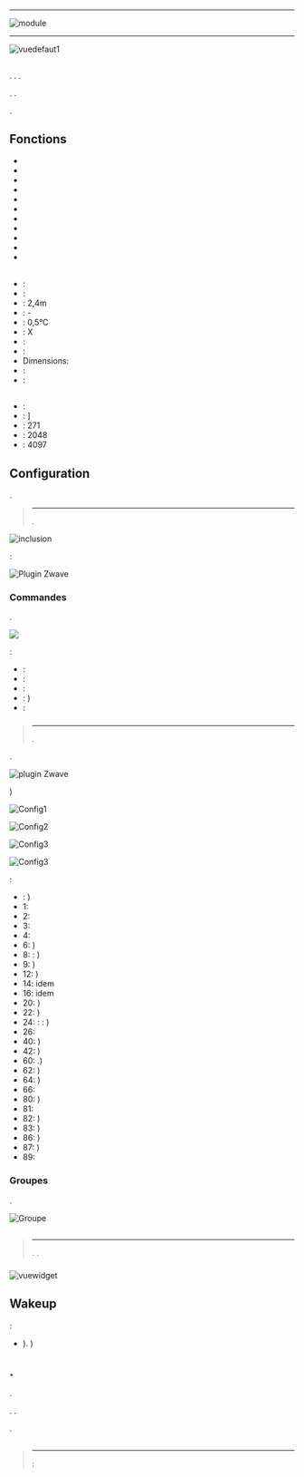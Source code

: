 # 

****

![module](images/fibaro.fgms001/module.jpg)

****

![vuedefaut1](images/fibaro.fgms001/vuedefaut1.jpg)

## 

. . .

. .

.

## Fonctions

-   
-   
-   
-   
-   
-   
-   
-   
-   
-   
-   

## 

-    : 
-    : 
-    : 2,4m
-    : -
-    : 0,5°C
-    : X
-    : 
-    : 
-   Dimensions: 
-    : 
-    : 

## 

-    : 
-    : ]
-    : 271
-    : 2048
-    : 4097

## Configuration

 [](https://doc.jeedom.com/es_ES/plugins/automation%20protocol/openzwave/).

> ****
>
> .

![inclusion](images/fibaro.fgms001/inclusion.jpg)

 :

![Plugin Zwave](images/fibaro.fgms001/information.jpg)

### Commandes

.

![](images/fibaro.fgms001/commandes.jpg)

 :

-    : 
-    : 
-    : 
-    : )
-    : 

### 

> ****
>
> .

.

![ plugin Zwave](images/plugin/bouton_configuration.jpg)

)

![Config1](images/fibaro.fgms001/config1.jpg)

![Config2](images/fibaro.fgms001/config2.jpg)

![Config3](images/fibaro.fgms001/config3.jpg)

![Config3](images/fibaro.fgms001/config4.jpg)

 :

-    : )
-   1: 
-   2: 
-   3: 
-   4: 
-   6: )
-   8:  : )
-   9: )
-   12: )
-   14: idem
-   16: idem
-   20: )
-   22: )
-   24:  :  :  )
-   26: 
-   40: )
-   42: )
-   60: .)
-   62: )
-   64: )
-   66: 
-   80: )
-   81: 
-   82: )
-   83: )
-   86: )
-   87: )
-   89: 

### Groupes

.

![Groupe](images/fibaro.fgms001/groupe.jpg)

## 

### 

> ****
>
> . .

### 

![vuewidget](images/fibaro.fgms001/vuewidget.jpg)

## Wakeup

 :

-   ). )

## .

.

. .

.

## 

> ****
>
>  : 
